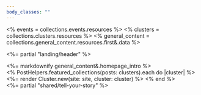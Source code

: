 ```yaml
---
body_classes: ""
---
```

<% events = collections.events.resources %>
<% clusters = collections.clusters.resources %>
<% general_content = collections.general_content.resources.first&.data %>

<%= partial "landing/header" %>
<main class="container min-w-[260px] max-w-[1690px] mx-auto mt-[40px] mb-[100px] md:mb-[200px]">
  <div class="introduction">
    <%= markdownify general_content&.homepage_intro %>
  </div>
  <% PostHelpers.featured_collections(posts: clusters).each do |cluster| %>
    <%= render Cluster.new(site: site, cluster: cluster) %>
  <% end %>
</main>
<%= partial "shared/tell-your-story" %>

<script>
  if (window.netlifyIdentity) {
    window.netlifyIdentity.on("init", user => {
      if (!user) {
        window.netlifyIdentity.on("login", () => {
          document.location.href = "/admin/";
        });
      }
    });
  }
</script>